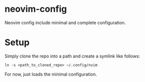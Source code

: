 # neovim-config
Neovim config include minimal and complete configuration.

# Setup

Simply clone the repo into a path and create a symlink like follows:

`ln -s <path_to_cloned_repo> ~/.config/nvim`

For now, just loads the minimal configuration.
